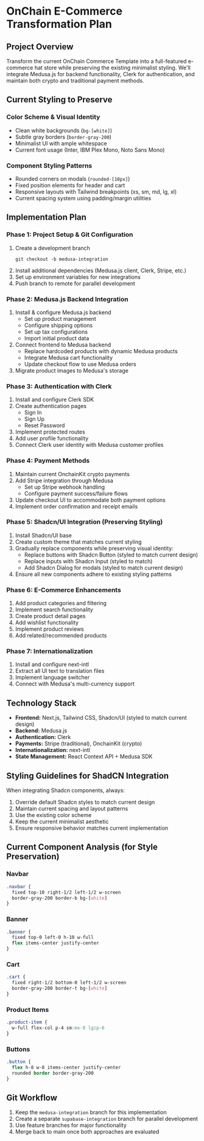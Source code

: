 # OnChain E-Commerce Transformation Plan

## Project Overview
Transform the current OnChain Commerce Template into a full-featured e-commerce hat store while preserving the existing minimalist styling. We'll integrate Medusa.js for backend functionality, Clerk for authentication, and maintain both crypto and traditional payment methods.

## Current Styling to Preserve

### Color Scheme & Visual Identity
- Clean white backgrounds (`bg-[white]`)
- Subtle gray borders (`border-gray-200`)
- Minimalist UI with ample whitespace
- Current font usage (Inter, IBM Plex Mono, Noto Sans Mono)

### Component Styling Patterns
- Rounded corners on modals (`rounded-[10px]`)
- Fixed position elements for header and cart
- Responsive layouts with Tailwind breakpoints (xs, sm, md, lg, xl)
- Current spacing system using padding/margin utilities

## Implementation Plan

### Phase 1: Project Setup & Git Configuration
1. Create a development branch
   ```
   git checkout -b medusa-integration
   ```
2. Install additional dependencies (Medusa.js client, Clerk, Stripe, etc.)
3. Set up environment variables for new integrations
4. Push branch to remote for parallel development

### Phase 2: Medusa.js Backend Integration
1. Install & configure Medusa.js backend
   - Set up product management
   - Configure shipping options
   - Set up tax configurations
   - Import initial product data
2. Connect frontend to Medusa backend
   - Replace hardcoded products with dynamic Medusa products
   - Integrate Medusa cart functionality
   - Update checkout flow to use Medusa orders
3. Migrate product images to Medusa's storage

### Phase 3: Authentication with Clerk
1. Install and configure Clerk SDK
2. Create authentication pages
   - Sign In
   - Sign Up
   - Reset Password
3. Implement protected routes
4. Add user profile functionality
5. Connect Clerk user identity with Medusa customer profiles

### Phase 4: Payment Methods
1. Maintain current OnchainKit crypto payments
2. Add Stripe integration through Medusa
   - Set up Stripe webhook handling
   - Configure payment success/failure flows
3. Update checkout UI to accommodate both payment options
4. Implement order confirmation and receipt emails

### Phase 5: Shadcn/UI Integration (Preserving Styling)
1. Install Shadcn/UI base
2. Create custom theme that matches current styling
3. Gradually replace components while preserving visual identity:
   - Replace buttons with Shadcn Button (styled to match current design)
   - Replace inputs with Shadcn Input (styled to match)
   - Add Shadcn Dialog for modals (styled to match current design)
4. Ensure all new components adhere to existing styling patterns

### Phase 6: E-Commerce Enhancements
1. Add product categories and filtering
2. Implement search functionality
3. Create product detail pages
4. Add wishlist functionality
5. Implement product reviews
6. Add related/recommended products

### Phase 7: Internationalization
1. Install and configure next-intl
2. Extract all UI text to translation files
3. Implement language switcher
4. Connect with Medusa's multi-currency support

## Technology Stack
- **Frontend:** Next.js, Tailwind CSS, Shadcn/UI (styled to match current design)
- **Backend:** Medusa.js
- **Authentication:** Clerk
- **Payments:** Stripe (traditional), OnchainKit (crypto)
- **Internationalization:** next-intl
- **State Management:** React Context API + Medusa SDK

## Styling Guidelines for ShadCN Integration

When integrating Shadcn components, always:
1. Override default Shadcn styles to match current design
2. Maintain current spacing and layout patterns
3. Use the existing color scheme
4. Keep the current minimalist aesthetic
5. Ensure responsive behavior matches current implementation

## Current Component Analysis (for Style Preservation)

### Navbar
```css
.navbar {
  fixed top-10 right-1/2 left-1/2 w-screen
  border-gray-200 border-b bg-[white]
}
```

### Banner
```css
.banner {
  fixed top-0 left-0 h-10 w-full
  flex items-center justify-center
}
```

### Cart
```css
.cart {
  fixed right-1/2 bottom-0 left-1/2 w-screen
  border-gray-200 border-t bg-[white]
}
```

### Product Items
```css
.product-item {
  w-full flex-col p-4 sm:mx-0 lg:p-6
}
```

### Buttons
```css
.button {
  flex h-8 w-8 items-center justify-center
  rounded border border-gray-200
}
```

## Git Workflow
1. Keep the `medusa-integration` branch for this implementation
2. Create a separate `supabase-integration` branch for parallel development
3. Use feature branches for major functionality
4. Merge back to main once both approaches are evaluated 